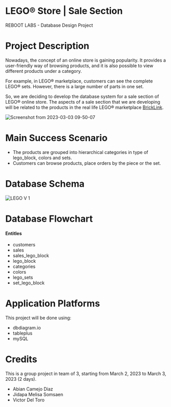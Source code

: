 # LEGO® Store | Sale Section
REBOOT LABS - Database Design Project

# Project Description 

Nowadays, the concept of an online store is gaining popularity. It provides a user-friendly way of browsing products, and it is also possible to view different products under a category.

For example, in LEGO® marketplace, customers can see the complete LEGO® sets. However, there is a large number of parts in one set. 

So, we are deciding to develop the database system for a sale section of LEGO® online store. The aspects of a sale section that we are developing will be related to the products in the real life LEGO® marketplace [BrickLink](https://www.bricklink.com).

![Screenshot from 2023-03-03 09-50-07](https://user-images.githubusercontent.com/121776133/222689430-c516ea48-be39-4110-89b4-ab4e1aa5159f.png)

# Main Success Scenario
* The products are grouped into hierarchical categories in type of lego_block, colors and sets.
* Customers can browse products, place orders by the piece or the set.


# Database Schema

![LEGO V 1](https://user-images.githubusercontent.com/121776133/222679220-09866240-155f-4fca-88b3-af5da260bb97.png)


# Database Flowchart
#### Entitles
* customers
* sales
* sales_lego_block
* lego_block
* categories
* colors
* lego_sets
* set_lego_block

# Application Platforms
This project will be done using:
* dbdiagram.io
* tableplus 
* mySQL


# Credits
This is a group project in team of 3, starting from March 2, 2023 to March 3, 2023 (2 days).

* Abian Camejo Diaz
* Jidapa Melisa Somsaen
* Victor Del Toro
